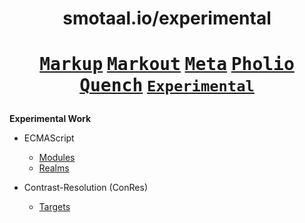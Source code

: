 <div align=center>

# smotaal.io/experimental

<h1>

**[<kbd>Markup</kbd>](/markup/README)**
**[<kbd>Markout</kbd>](/markout/README)**
**[<kbd>Meta</kbd>](/meta/README)**
**[<kbd>Pholio</kbd>](/pholio/)**
**[<kbd>Quench</kbd>](/quench/)**
**[<kbd>`Experimental`</kbd>](../ 'Play it safe!')**

</h1>

</div>

**Experimental Work**

- ECMAScript

  - [Modules](./modules/README)
  - [Realms](./realms/README)

- Contrast-Resolution (ConRes)
  - [Targets](./conres/targets/README)

<!--
# SMotaal/Experimental

Don't dare say it does not work — until it absolutely does not work.

**Note**: The experimental branch is deprecated and will be removed soon.

- <a href="/markup/README">Markup</a>
- <a href="/pholio/">Pholio</a>
-->
